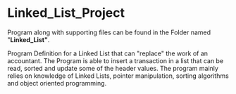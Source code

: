 # Linked_List_Project

Program along with supporting files can be found in the Folder named "**Linked_List"**.

Program Definition for a Linked List that can "replace" the work of an accountant. The Program is able to insert a transaction in a list that can be read, sorted and update some of the header values. The program mainly relies on knowledge of Linked Lists, pointer manipulation, sorting algorithms and object oriented programming.
